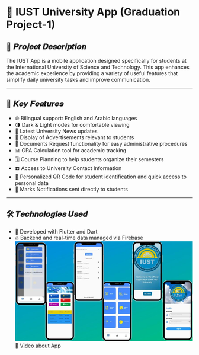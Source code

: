 # 📱 IUST University App (Graduation Project-1)

## 📝 𝑷𝒓𝒐𝒋𝒆𝒄𝒕 𝑫𝒆𝒔𝒄𝒓𝒊𝒑𝒕𝒊𝒐𝒏
The IUST App is a mobile application designed specifically for students at the International University of Science and Technology. This app enhances the academic experience by providing a variety of useful features that simplify daily university tasks and improve communication.

---

## 🚀 𝑲𝒆𝒚 𝑭𝒆𝒂𝒕𝒖𝒓𝒆𝒔
- 🌐 Bilingual support: English and Arabic languages  
- 🌗 Dark & Light modes for comfortable viewing  
- 📰 Latest University News updates  
- 📢 Display of Advertisements relevant to students  
- 📄 Documents Request functionality for easy administrative procedures  
- 📊 GPA Calculation tool for academic tracking  
- 🗓️ Course Planning to help students organize their semesters  
- ☎️ Access to University Contact Information  
- 🔳 Personalized QR Code for student identification and quick access to personal data  
- 🔔 Marks Notifications sent directly to students  

---

## 🛠️ 𝑻𝒆𝒄𝒉𝒏𝒐𝒍𝒐𝒈𝒊𝒆𝒔 𝑼𝒔𝒆𝒅
- 💙 Developed with Flutter and Dart  
- 🔥 Backend and real-time data managed via Firebase  
![IUST University Mobile Application](/1.jpg)<br>
🎥 [Video about App ](https://drive.google.com/file/d/1aFqzgIolI1Mmx81Bg8BV77u3-yoBBibj/preview)


